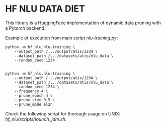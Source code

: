# HF NLU DATA DIET

This library is a HuggingFace implementation of dynamic data pruning with a Pytorch backend.

Example of execution from main script *nlu-training.py*:

    python -m hf_nlu.nlu-training \
        --output_path /.../output/atis/1234 \
        --dataset_path /.../datasets/atis/nlu_data \
        --random_seed 1234


    python -m hf_nlu.nlu-training \
        --output_path /.../output/atis/1234 \
        --dataset_path /.../datasets/atis/nlu_data \
        --random_seed 1234 \
        --frequency 4 \
        --prune_epoch 4 \
        --prune_size 0.5 \
        --prune_mode el2n

Check the following script for thorough usage on UNIX: *hf_nlu/scripts/launch_jam.sh*.
